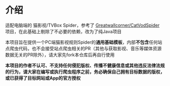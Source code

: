 # 介绍

适配电脑端的 猫影视/TVBox Spider，参考了 [Greatwallcorner/CatVodSpider](https://github.com/Greatwallcorner/CatVodSpider) 项目，在此基础上剔除了不必要的依赖，改为了纯Java项目

本项目旨在提供一个PC端猫影视规则Spider的**通用基础模板**，内部**不包含**任何站点爬虫代码，也不会接受站点爬虫相关的PR（其他与获取影视、音乐等媒体资源数据无关的PR除外），请大家先fork本仓库后再自行使用

**本项目的作者不认可、不支持任何侵犯版权、传播不健康信息或其他违反法律法规的行为，请大家在编写或执行爬虫程序之前，务必确保自己拥有目标数据的版权，或已获得了目标网站或App的官方授权**